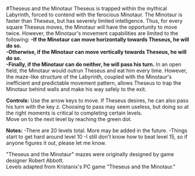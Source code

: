 #Theseus and the Minotaur
Theseus is trapped within the mythical Labyrinth, forced to contend with the ferocious Minotaur.  The Minotaur is faster than Theseus, but has severely limited intelligence.  Thus, for every square Theseus moves, the Minotaur will have the opportunity to move twice. However, the Minotaur's movement capabilities are limited to the following:
**-If the Minotaur can move horizontally towards Theseus, he will do so.  
-Otherwise, if the Minotaur can move vertically towards Theseus, he will do so.  
-Finally, if the Minotaur can do neither, he will pass his turn.**
In an open field, the Minotaur would outrun Theseus and eat him every time.  However, the maze-like structure of the Labyrinth, coupled with the Minotaur's inefficient and predictable movement pattern, allows Theseus to trap the Minotaur behind walls and make his way safely to the exit. 

**Controls:**
Use the arrow keys to move.  If Theseus desires, he can also pass his turn with the key z.  Choosing to pass may seem useless, but doing so at the right moments is critical to completing certain levels.  
Move on to the next level by reaching the green dot.  



**Notes:**
-There are 20 levels total.  More may be added in the future. 
-Things start to get hard around level 10
-I still don't know how to beat level 15, so if anyone figures it out, please let me know.  

"Theseus and the Minotaur" mazes were originally designed by game designer Robert Abbott.  
Levels adapted from Kristanix's PC game "Theseus and the Minotaur."

